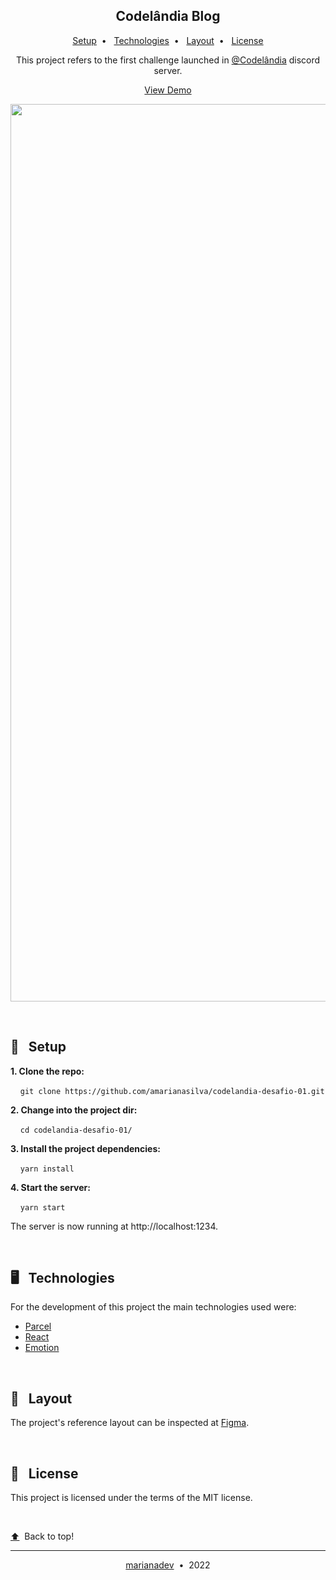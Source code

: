 <h2 align="center">Codelândia Blog</h2>
<p align="center">
  <a href="#-Setup">Setup</a>&nbsp;&nbsp;•&nbsp;&nbsp;
  <a href="#-Technologies">Technologies</a>&nbsp;&nbsp;•&nbsp;&nbsp;
  <a href="#-Layout">Layout</a>&nbsp;&nbsp;•&nbsp;&nbsp;
  <a href="#-License">License</a>
</p>
<p align="center">This project refers to the first challenge launched in <a href="https://discord.gg/wNCWTVuxyz">@Codelândia</a> discord server.</p>
<p align="center"><a href="https://codelandia-desafio-01.netlify.app/">View Demo</a></p>
<p align="center">
  <img width="1436" alt="Screenshot 2022-06-12 at 20 08 14" src="https://user-images.githubusercontent.com/88731499/173249392-cadcc6cb-6408-449d-8207-f979a253f6f8.png">
</p>

</br>

## 🚀 &nbsp;&nbsp;Setup

**1. Clone the repo:**

&nbsp;&nbsp;&nbsp;&nbsp;`git clone https://github.com/amarianasilva/codelandia-desafio-01.git`

**2. Change into the project dir:**

&nbsp;&nbsp;&nbsp;&nbsp;`cd codelandia-desafio-01/`

**3. Install the project dependencies:**

&nbsp;&nbsp;&nbsp;&nbsp;`yarn install`

**4. Start the server:**

&nbsp;&nbsp;&nbsp;&nbsp;`yarn start`

The server is now running at http://localhost:1234.

</br>

## 🖥 &nbsp;&nbsp;Technologies

For the development of this project the main technologies used were:

- [Parcel](https://parceljs.org/)
- [React](https://reactjs.org/)
- [Emotion](https://emotion.sh/docs/styled)

</br>

## 💅 &nbsp;&nbsp;Layout

The project's reference layout can be inspected at [Figma](https://www.figma.com/file/Yb9IBH56g7T1hdIyZ3BMNO/Codel%C3%A2ndia-Desafios?node-id=0%3A1).

</br>

## 🪪 &nbsp;&nbsp;License

This project is licensed under the terms of the MIT license.

</br>

<p><a href="#Codelândia-Blog">⬆️</a>&nbsp;&nbsp;Back to top!</p>

---

<p align="center"><a href="https://github.com/marianadev">marianadev</a>&nbsp;&nbsp;•&nbsp;&nbsp;2022</p>

